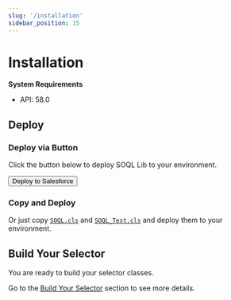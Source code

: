 ```yaml
---
slug: '/installation'
sidebar_position: 15
---
```


# Installation

**System Requirements**

- API: 58.0

## Deploy

### Deploy via Button

Click the button below to deploy SOQL Lib to your environment.

<button href="https://githubsfdeploy.herokuapp.com?owner=beyond-the-cloud-dev&repo=soql-lib&ref=main">
    Deploy to Salesforce
</button>

### Copy and Deploy

Or just copy [`SOQL.cls`](https://github.com/beyond-the-cloud-dev/soql-lib/blob/main/force-app/main/default/classes/SOQL.cls) and [`SOQL_Test.cls`](https://github.com/beyond-the-cloud-dev/soql-lib/blob/main/force-app/main/default/classes/SOQL_Test.cls) and deploy them to your environment.

## Build Your Selector

You are ready to build your selector classes.

Go to the [Build Your Selector](./build-your-selector.md) section to see more details.
